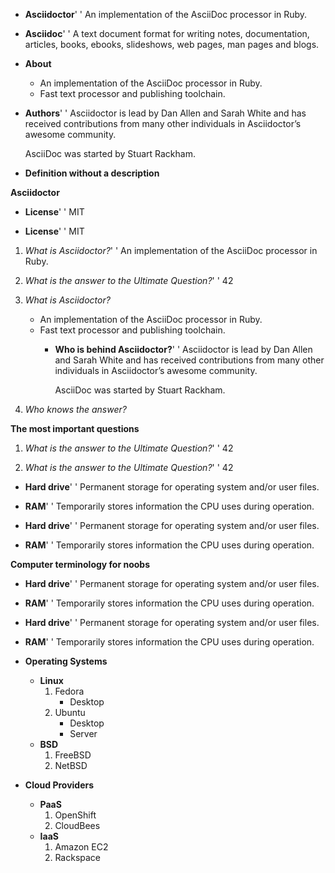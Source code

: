 * **Asciidoctor**'
'
An implementation of the AsciiDoc processor in Ruby.
* **Asciidoc**'
'
  A text document format for writing notes, documentation, articles, books,
  ebooks, slideshows, web pages, man pages and blogs.

* **About**
    * An implementation of the AsciiDoc processor in Ruby.
    * Fast text processor and publishing toolchain.
* **Authors**'
'
Asciidoctor is lead by Dan Allen and Sarah White and has received contributions
from many other individuals in Asciidoctor’s awesome community.

    AsciiDoc was started by Stuart Rackham.

* **Definition without a description**

**Asciidoctor**

* **License**'
'
MIT

* **License**'
'
MIT

1. _What is Asciidoctor?_'
'
  An implementation of the AsciiDoc processor in Ruby.
2. _What is the answer to the Ultimate Question?_'
'
42

1. _What is Asciidoctor?_
    * An implementation of the AsciiDoc processor in Ruby.
    * Fast text processor and publishing toolchain.
        * **Who is behind Asciidoctor?**'
'
        Asciidoctor is lead by Dan Allen and Sarah White and has received contributions
        from many other individuals in Asciidoctor’s awesome community.

            AsciiDoc was started by Stuart Rackham.

1. _Who knows the answer?_

**The most important questions**

1. _What is the answer to the Ultimate Question?_'
'
42

1. _What is the answer to the Ultimate Question?_'
'
42

* **Hard drive**'
'
Permanent storage for operating system and/or user files.
* **RAM**'
'
Temporarily stores information the CPU uses during operation.

* **Hard drive**'
'
Permanent storage for operating system and/or user files.
* **RAM**'
'
Temporarily stores information the CPU uses during operation.

**Computer terminology for noobs**

* **Hard drive**'
'
Permanent storage for operating system and/or user files.
* **RAM**'
'
Temporarily stores information the CPU uses during operation.

* **Hard drive**'
'
Permanent storage for operating system and/or user files.
* **RAM**'
'
Temporarily stores information the CPU uses during operation.

* **Operating Systems**
    * **Linux**
        1. Fedora
            * Desktop
        2. Ubuntu
            * Desktop
            * Server
    * **BSD**
        1. FreeBSD
        2. NetBSD
* **Cloud Providers**
    * **PaaS**
        1. OpenShift
        2. CloudBees
    * **IaaS**
        1. Amazon EC2
        2. Rackspace
